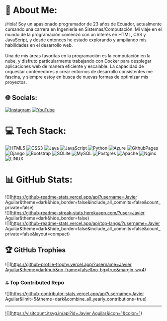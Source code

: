 # 💫 About Me:
¡Hola! Soy un apasionado programador de 23 años de Ecuador, actualmente cursando una carrera en Ingeniería en Sistemas/Computación. Mi viaje en el mundo de la programación comenzó con un interés en HTML, CSS y JavaScript, y desde entonces he estado explorando y ampliando mis habilidades en el desarrollo web.<br><br>Una de mis áreas favoritas en la programación es la computación en la nube, y disfruto particularmente trabajando con Docker para desplegar aplicaciones web de manera eficiente y escalable. La capacidad de orquestar contenedores y crear entornos de desarrollo consistentes me fascina, y siempre estoy en busca de nuevas formas de optimizar mis proyectos.


## 🌐 Socials:
[![Instagram](https://img.shields.io/badge/Instagram-%23E4405F.svg?logo=Instagram&logoColor=white)](https://instagram.com/javieriaa0777) [![YouTube](https://img.shields.io/badge/YouTube-%23FF0000.svg?logo=YouTube&logoColor=white)](https://youtube.com/@UCrj0PuD57vlLEnhPiLYkWTw) 

# 💻 Tech Stack:
![HTML5](https://img.shields.io/badge/html5-%23E34F26.svg?style=for-the-badge&logo=html5&logoColor=white) ![CSS3](https://img.shields.io/badge/css3-%231572B6.svg?style=for-the-badge&logo=css3&logoColor=white) ![Java](https://img.shields.io/badge/java-%23ED8B00.svg?style=for-the-badge&logo=openjdk&logoColor=white) ![JavaScript](https://img.shields.io/badge/javascript-%23323330.svg?style=for-the-badge&logo=javascript&logoColor=%23F7DF1E) ![Python](https://img.shields.io/badge/python-3670A0?style=for-the-badge&logo=python&logoColor=ffdd54) ![Azure](https://img.shields.io/badge/azure-%230072C6.svg?style=for-the-badge&logo=microsoftazure&logoColor=white) ![GithubPages](https://img.shields.io/badge/github%20pages-121013?style=for-the-badge&logo=github&logoColor=white) ![Django](https://img.shields.io/badge/django-%23092E20.svg?style=for-the-badge&logo=django&logoColor=white) ![Bootstrap](https://img.shields.io/badge/bootstrap-%238511FA.svg?style=for-the-badge&logo=bootstrap&logoColor=white) ![SQLite](https://img.shields.io/badge/sqlite-%2307405e.svg?style=for-the-badge&logo=sqlite&logoColor=white) ![MySQL](https://img.shields.io/badge/mysql-%2300000f.svg?style=for-the-badge&logo=mysql&logoColor=white) ![Postgres](https://img.shields.io/badge/postgres-%23316192.svg?style=for-the-badge&logo=postgresql&logoColor=white) ![Apache](https://img.shields.io/badge/apache-%23D42029.svg?style=for-the-badge&logo=apache&logoColor=white) ![Nginx](https://img.shields.io/badge/nginx-%23009639.svg?style=for-the-badge&logo=nginx&logoColor=white) ![LINUX](https://img.shields.io/badge/Linux-FCC624?style=for-the-badge&logo=linux&logoColor=black)
# 📊 GitHub Stats:
![](https://github-readme-stats.vercel.app/api?username=Javier Aguilar&theme=dark&hide_border=false&include_all_commits=false&count_private=false)<br/>
![](https://github-readme-streak-stats.herokuapp.com/?user=Javier Aguilar&theme=dark&hide_border=false)<br/>
![](https://github-readme-stats.vercel.app/api/top-langs/?username=Javier Aguilar&theme=dark&hide_border=false&include_all_commits=false&count_private=false&layout=compact)

## 🏆 GitHub Trophies
![]([https://github-profile-trophy.vercel.app/?username=Javier Aguilar&theme=darkhub&no-frame=false&no-bg=true&margin-w=4](https://github-profile-trophy.vercel.app/?username=Javier))

### 🔝 Top Contributed Repo
![](https://github-contributor-stats.vercel.app/api?username=Javier Aguilar&limit=5&theme=dark&combine_all_yearly_contributions=true)

---
[![](https://visitcount.itsvg.in/api?id=Javier Aguilar&icon=1&color=1)](https://visitcount.itsvg.in)

<!-- Proudly created with GPRM ( https://gprm.itsvg.in ) -->
